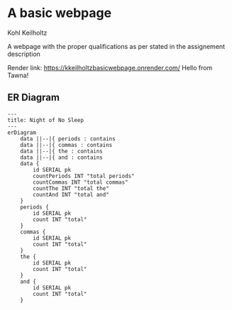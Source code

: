 # A basic webpage
Kohl Keilholtz

A webpage with the proper qualifications as per stated in the assignement description

Render link: https://kkeilholtzbasicwebpage.onrender.com/
Hello from Tawna!

## ER Diagram
```mermaid
---
title: Night of No Sleep
---
erDiagram
    data ||--|{ periods : contains
    data ||--|{ commas : contains
    data ||--|{ the : contains
    data ||--|{ and : contains
    data {
        id SERIAL pk
        countPeriods INT "total periods"
        countCommas INT "total commas"
        countThe INT "total the"
        countAnd INT "total and"
    }
    periods {
        id SERIAL pk
        count INT "total"
    }
    commas {
        id SERIAL pk
        count INT "total"
    }
    the {
        id SERIAL pk
        count INT "total"
    }
    and {
        id SERIAL pk
        count INT "total"
    }
   
